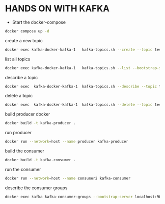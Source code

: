 # HANDS ON WITH KAFKA

- Start the docker-compose
```bash
docker compose up -d 
```
create a new topic

```bash
docker exec kafka-docker-kafka-1   kafka-topics.sh --create --topic test -partitions 3 --replication-factor 1 --bootstrap-server localhost:9092
```
list all topics
```bash
docker exec kafka-docker-kafka-1   kafka-topics.sh --list --bootstrap-server localhost:9092
```

describe a topic

```bash
docker exec  kafka-docker-kafka-1  kafka-topics.sh --describe --topic test --bootstrap-server localhost:9092
```

delete a topic

```bash
docker exec  kafka-docker-kafka-1  kafka-topics.sh --delete --topic test --bootstrap-server localhost:9092
```

build producer docker

```bash
docker build -t kafka-producer .
```

run producer

```bash
docker run --network=host --name producer kafka-producer 
```

build the consumer
```bash
docker build -t kafka-consumer .
```

run the consumer
```bash
docker run --network=host --name consumer2 kafka-consumer
```

describe the consumer groups
```bash
docker exec kafka kafka-consumer-groups --bootstrap-server localhost:9092 --describe --group my-group
```
